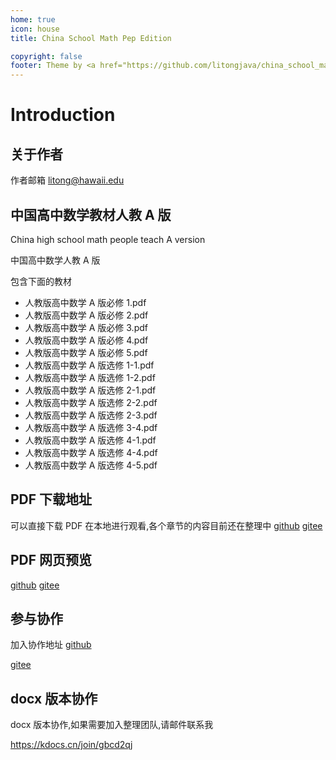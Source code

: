 ```yaml
---
home: true
icon: house
title: China School Math Pep Edition

copyright: false
footer: Theme by <a href="https://github.com/litongjava/china_school_math_pep_edition/" target="_blank">China School Math Pep Edition</a> | MIT Licensed, Copyright © 2019-present Tong  Li
---
```


# Introduction

## 关于作者

作者邮箱 litong@hawaii.edu

## 中国高中数学教材人教 A 版

China high school math people teach A version

中国高中数学人教 A 版

包含下面的教材

- 人教版高中数学 A 版必修 1.pdf
- 人教版高中数学 A 版必修 2.pdf
- 人教版高中数学 A 版必修 3.pdf
- 人教版高中数学 A 版必修 4.pdf
- 人教版高中数学 A 版必修 5.pdf
- 人教版高中数学 A 版选修 1-1.pdf
- 人教版高中数学 A 版选修 1-2.pdf
- 人教版高中数学 A 版选修 2-1.pdf
- 人教版高中数学 A 版选修 2-2.pdf
- 人教版高中数学 A 版选修 2-3.pdf
- 人教版高中数学 A 版选修 3-4.pdf
- 人教版高中数学 A 版选修 4-1.pdf
- 人教版高中数学 A 版选修 4-4.pdf
- 人教版高中数学 A 版选修 4-5.pdf

## PDF 下载地址

可以直接下载 PDF 在本地进行观看,各个章节的内容目前还在整理中
[github](https://github.com/litongjava/china_high_school_math_people_teach_a_version_pdf)
[gitee](https://gitee.com/ppnt/china_high_school_math_people_teach_a_version_pdf)

## PDF 网页预览

[github](https://litongjava.github.io/china_high_school_math_people_teach_a_version_pdf/)
[gitee](http://ppnt.gitee.io/china_high_school_math_people_teach_a_version_pdf/)

## 参与协作

加入协作地址
[github](https://github.com/litongjava/china_high_school_math_people_teach_a_version_book)

[gitee](https://gitee.com/ppnt/china_high_school_math_people_teach_a_version_book)

## docx 版本协作

docx 版本协作,如果需要加入整理团队,请邮件联系我

https://kdocs.cn/join/gbcd2qj

